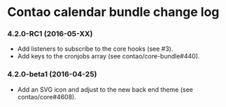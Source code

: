 # Contao calendar bundle change log

### 4.2.0-RC1 (2016-05-XX)

 * Add listeners to subscribe to the core hooks (see #3).
 * Add keys to the cronjobs array (see contao/core-bundle#440).

### 4.2.0-beta1 (2016-04-25)

 * Add an SVG icon and adjust to the new back end theme (see contao/core#4608).
